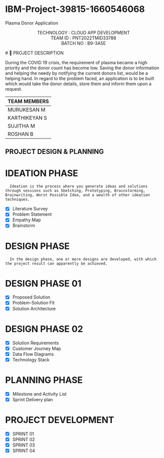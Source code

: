 # IBM-Project-39815-1660546068
Plasma Donor Application
 <p align="center">
    TECHNOLOGY : CLOUD APP DEVELOPMENT <br />
    TEAM ID    : PNT2022TMID33788 <br />
    BATCH NO   : B9-3A5E <br /> 
</p>
# 📝 PROJECT DESCRIPTION

During the COVID 19 crisis, the requirement of plasma became a high priority and the donor count has become low. Saving the donor information and helping the needy by notifying the current donors list, would be a helping hand. In regard to the problem faced, an application is to be built which would take the donor details, store them and inform them upon a request.

| TEAM MEMBERS |
| ------------- | 
| MURUKESAN M |                
| KARTHIKEYAN S | 
| SUJITHA M    |
| ROSHAN B     | 

## PROJECT DESIGN & PLANNING
#  IDEATION PHASE

      Ideation is the process where you generate ideas and solutions through sessions such as Sketching, Prototyping, Brainstorming, Brainwriting, Worst Possible Idea, and a wealth of other ideation techniques.
- [x] Literature Survey
- [x] Problem Statement
- [x] Empathy Map
- [x] Brainstorm

#  DESIGN PHASE 
      In the design phase, one or more designs are developed, with which the project result can apparently be achieved.

# DESIGN PHASE 01 
- [x] Proposed Solution
- [x] Problem-Solution Fit
- [x] Solution Architecture

# DESIGN PHASE 02 
- [x] Solution Requirements
- [x] Customer Journey Map
- [x] Data Flow Diagrams
- [x] Technology Stack

# PLANNING PHASE
- [x] Milestone and Activity List
- [x] Sprint Delivery plan

# PROJECT DEVELOPMENT 
- [x] SPRINT 01
- [x] SPRINT 02
- [x] SPRINT 03
- [x] SPRINT 04

